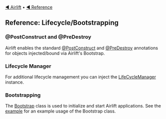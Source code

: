 [◀︎ Airlift](../README.md) • [◀︎ Reference](../README.md#reference)

## Reference: Lifecycle/Bootstrapping

### @PostConstruct and @PreDestroy

Airlift enables the standard [@PostConstruct](https://docs.oracle.com/javase/8/docs/api/javax/annotation/PostConstruct.html) and [@PreDestroy](https://docs.oracle.com/javase/8/docs/api/javax/annotation/PreDestroy.html) annotations for objects injected/bound
via Airlift's Bootstrap. 

### Lifecycle Manager

For additional lifecycle management you can inject the [LifeCycleManager](../bootstrap/src/main/java/io/airlift/bootstrap/LifeCycleManager.java) instance.

### Bootstrapping

The [Bootstrap](../bootstrap/src/main/java/io/airlift/bootstrap/Bootstrap.java) class is used
to initialize and start Airlift applications. See the [example](getting_started.md) for an example
usage of the Bootstrap class.
